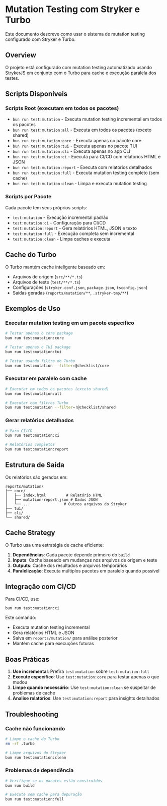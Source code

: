 # Mutation Testing com Stryker e Turbo

Este documento descreve como usar o sistema de mutation testing configurado com Stryker e Turbo.

## Overview

O projeto está configurado com mutation testing automatizado usando StrykerJS em conjunto com o Turbo para cache e execução paralela dos testes.

## Scripts Disponíveis

### Scripts Root (executam em todos os pacotes)

- `bun run test:mutation` - Executa mutation testing incremental em todos os pacotes
- `bun run test:mutation:all` - Executa em todos os pacotes (exceto shared)
- `bun run test:mutation:core` - Executa apenas no pacote core
- `bun run test:mutation:tui` - Executa apenas no pacote TUI
- `bun run test:mutation:cli` - Executa apenas no app CLI
- `bun run test:mutation:ci` - Executa para CI/CD com relatórios HTML e JSON
- `bun run test:mutation:report` - Executa com relatórios detalhados
- `bun run test:mutation:full` - Executa mutation testing completo (sem cache)
- `bun run test:mutation:clean` - Limpa e executa mutation testing

### Scripts por Pacote

Cada pacote tem seus próprios scripts:
- `test:mutation` - Execução incremental padrão
- `test:mutation:ci` - Configuração para CI/CD
- `test:mutation:report` - Gera relatórios HTML, JSON e texto
- `test:mutation:full` - Execução completa sem incremental
- `test:mutation:clean` - Limpa caches e executa

## Cache do Turbo

O Turbo mantém cache inteligente baseado em:
- Arquivos de origem (`src/**/*.ts`)
- Arquivos de teste (`test/**/*.ts`)
- Configurações (`stryker.conf.json`, `package.json`, `tsconfig.json`)
- Saídas geradas (`reports/mutation/**`, `.stryker-tmp/**`)

## Exemplos de Uso

### Executar mutation testing em um pacote específico
```bash
# Testar apenas o core package
bun run test:mutation:core

# Testar apenas o TUI package
bun run test:mutation:tui

# Testar usando filtro do Turbo
bun run test:mutation --filter=@checklist/core
```

### Executar em paralelo com cache
```bash
# Executar em todos os pacotes (exceto shared)
bun run test:mutation:all

# Executar com filtros Turbo
bun run test:mutation --filter=!@checklist/shared
```

### Gerar relatórios detalhados
```bash
# Para CI/CD
bun run test:mutation:ci

# Relatórios completos
bun run test:mutation:report
```

## Estrutura de Saída

Os relatórios são gerados em:
```
reports/mutation/
├── core/
│   ├── index.html         # Relatório HTML
│   ├── mutation-report.json # Dados JSON
│   └── ...               # Outros arquivos do Stryker
├── tui/
├── cli/
└── shared/
```

## Cache Strategy

O Turbo usa uma estratégia de cache eficiente:

1. **Dependências**: Cada pacote depende primeiro do `build`
2. **Inputs**: Cache baseado em mudanças nos arquivos de origem e teste
3. **Outputs**: Cache dos resultados e arquivos temporários
4. **Paralelização**: Executa múltiplos pacotes em paralelo quando possível

## Integração com CI/CD

Para CI/CD, use:
```bash
bun run test:mutation:ci
```

Este comando:
- Executa mutation testing incremental
- Gera relatórios HTML e JSON
- Salva em `reports/mutation/` para análise posterior
- Mantém cache para execuções futuras

## Boas Práticas

1. **Use incremental**: Prefira `test:mutation` sobre `test:mutation:full`
2. **Execute específico**: Use `test:mutation:core` para testar apenas o que mudou
3. **Limpe quando necessário**: Use `test:mutation:clean` se suspeitar de problemas de cache
4. **Analise relatórios**: Use `test:mutation:report` para insights detalhados

## Troubleshooting

### Cache não funcionando
```bash
# Limpe o cache do Turbo
rm -rf .turbo

# Limpe arquivos do Stryker
bun run test:mutation:clean
```

### Problemas de dependência
```bash
# Verifique se os pacotes estão construídos
bun run build

# Execute sem cache para depuração
bun run test:mutation:full
```